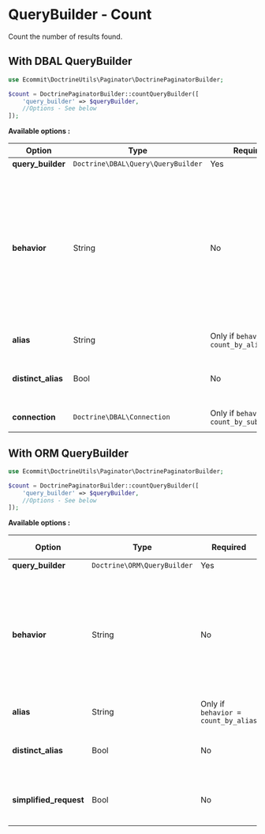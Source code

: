 # QueryBuilder - Count

Count the number of results found.

## With DBAL QueryBuilder

```php
use Ecommit\DoctrineUtils\Paginator\DoctrinePaginatorBuilder;

$count = DoctrinePaginatorBuilder::countQueryBuilder([
    'query_builder' => $queryBuilder,
    //Options - See below
]);
```

**Available options :**

| Option             | Type | Required | Default value | Description                                                                                                                                                                                                                                                                                                           |
|--------------------| --- | --- | --- |-----------------------------------------------------------------------------------------------------------------------------------------------------------------------------------------------------------------------------------------------------------------------------------------------------------------------|
| **query_builder**  | `Doctrine\DBAL\Query\QueryBuilder` | Yes |  | QueryBuilder                                                                                                                                                                                                                                                                                                          |
| **behavior**       | String | No | `count_by_select_all` | Method used to count results. Available values: <ul><li>`count_by_alias`: Use a alias (`SELECT count(alias) FROM ...`) *(`alias` option is required)*</li><li>`count_by_sub_request` : Use a sub request *(`connection` option is required)*</li><li>`count_by_select_all`: Use `SELECT count(*) FROM ...`)</li></ul> |
| **alias**          | String | Only if `behavior = count_by_alias` | | Can only be used when `behavior = count_by_alias`                                                                                                                                                                                                                                                                     |
| **distinct_alias** | Bool | No | `true` | Use `DISTINCT` (`SELECT count(DISTINCT alias) FROM ...`). Can only be used when `behavior = count_by_alias`                                                                                                                                                                                                           |
| **connection**     | `Doctrine\DBAL\Connection` | Only if `behavior = count_by_sub_request` | | Can only be used when `behavior = count_by_sub_request`                                                                                                                                                                                                                                                                     |


## With ORM QueryBuilder

```php
use Ecommit\DoctrineUtils\Paginator\DoctrinePaginatorBuilder;

$count = DoctrinePaginatorBuilder::countQueryBuilder([
    'query_builder' => $queryBuilder,
    //Options - See below
]);
```

**Available options :**

| Option | Type | Required | Default value | Description |
| --- | --- | --- | --- | --- |
| **query_builder** | `Doctrine\ORM\QueryBuilder` | Yes |  | QueryBuilder |
| **behavior** | String | No | `orm` | Method used to count results. Available values: <ul><li>`count_by_alias`: Use a alias (`SELECT count(alias) FROM ...`) *(`alias` option is required)*</li><li>`count_by_sub_request` : Use a sub request</li><li>`orm` : Use Doctrine engine</li></ul> |
| **alias** | String | Only if `behavior = count_by_alias` | | Can only be used when `behavior = count_by_alias` |
| **distinct_alias** | Bool | No | `true` | Use `DISTINCT` (`SELECT count(DISTINCT alias) FROM ...`). Can only be used when `behavior = count_by_alias` |
| **simplified_request** | Bool | No | `true` | Remove unnecessary instructions (eg: `ORDER BY`) for counting. Can only be used when `behavior = orm` |
